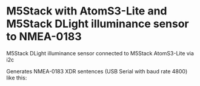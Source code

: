 # M5Stack with AtomS3-Lite and M5Stack DLight illuminance sensor to NMEA-0183

M5Stack DLight illuminance sensor connected to M5Stack AtomS3-Lite via i2c

Generates NMEA-0183 XDR sentences (USB Serial with baud rate 4800) like this:

````

````
